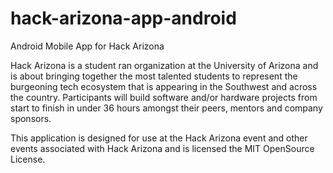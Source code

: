 # hack-arizona-app-android
Android Mobile App for Hack Arizona

Hack Arizona is a student ran organization at the University of Arizona and is about bringing together the most talented students to represent the burgeoning tech ecosystem that is appearing in the Southwest and across the country. Participants will build software and/or hardware projects from start to finish in under 36 hours amongst their peers, mentors and company sponsors.

This application is designed for use at the Hack Arizona event and other events associated with Hack Arizona and is licensed the MIT OpenSource License.
